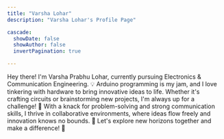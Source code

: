 ```yaml
---
title: "Varsha Lohar"
description: "Varsha Lohar's Profile Page"

cascade:
  showDate: false
  showAuthor: false
  invertPagination: true

---
```

Hey there! I'm Varsha Prabhu Lohar, currently pursuing Electronics & Communication Engineering. 💡 Arduino programming is my jam, and I love tinkering with hardware to bring innovative ideas to life. Whether it's crafting circuits or brainstorming new projects, I'm always up for a challenge! 🔧 With a knack for problem-solving and strong communication skills, I thrive in collaborative environments, where ideas flow freely and innovation knows no bounds. 💬 Let's explore new horizons together and make a difference! 🚀
